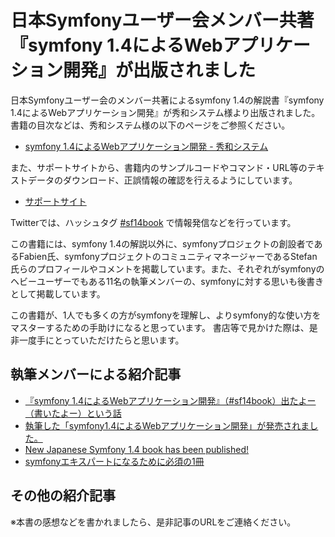 日本Symfonyユーザー会メンバー共著『symfony 1.4によるWebアプリケーション開発』が出版されました
=============================================================================================

日本Symfonyユーザー会のメンバー共著によるsymfony 1.4の解説書『symfony 1.4によるWebアプリケーション開発』が秀和システム様より出版されました。書籍の目次などは、秀和システム様の以下のページをご参照ください。

- [symfony 1.4によるWebアプリケーション開発 - 秀和システム](http://www.shuwasystem.co.jp/products/7980html/2934.html)


また、サポートサイトから、書籍内のサンプルコードやコマンド・URL等のテキストデータのダウンロード、正誤情報の確認を行えるようにしています。

- [サポートサイト](http://books.symfony.gr.jp/14book/)


Twitterでは、ハッシュタグ [#sf14book](https://twitter.com/#!/search/%23sf14book) で情報発信などを行っています。



この書籍には、symfony 1.4の解説以外に、symfonyプロジェクトの創設者であるFabien氏、symfonyプロジェクトのコミュニティマネージャーであるStefan氏らのプロフィールやコメントを掲載しています。また、それぞれがsymfonyのヘビーユーザーでもある11名の執筆メンバーの、symfonyに対する思いも後書きとして掲載しています。

この書籍が、1人でも多くの方がsymfonyを理解し、よりsymfony的な使い方をマスターするための手助けになると思っています。
書店等で見かけた際は、是非一度手にとっていただけたらと思います。


執筆メンバーによる紹介記事
--------------------------

- [『symfony 1.4によるWebアプリケーション開発』（#sf14book）出たよー（書いたよー）という話](http://co3k.org/diary/14)
- [執筆した「symfony1.4によるWebアプリケーション開発」が発売されました。](http://hiroki.jp/2011/03/23/1722/)
- [New Japanese Symfony 1.4 book has been published!](http://pugi-pogi.blogspot.com/2011/03/new-japanese-symfony-14-book-has-been.html)
- [symfonyエキスパートになるために必須の1冊](http://labs.unoh.net/2011/03/symfony14-book.html)


その他の紹介記事
----------------

※本書の感想などを書かれましたら、是非記事のURLをご連絡ください。


